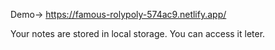 Demo-> https://famous-rolypoly-574ac9.netlify.app/

Your notes are stored in local storage.
You can access it leter.
